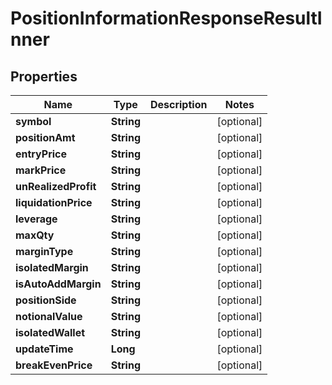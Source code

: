 

# PositionInformationResponseResultInner


## Properties

| Name | Type | Description | Notes |
|------------ | ------------- | ------------- | -------------|
|**symbol** | **String** |  |  [optional] |
|**positionAmt** | **String** |  |  [optional] |
|**entryPrice** | **String** |  |  [optional] |
|**markPrice** | **String** |  |  [optional] |
|**unRealizedProfit** | **String** |  |  [optional] |
|**liquidationPrice** | **String** |  |  [optional] |
|**leverage** | **String** |  |  [optional] |
|**maxQty** | **String** |  |  [optional] |
|**marginType** | **String** |  |  [optional] |
|**isolatedMargin** | **String** |  |  [optional] |
|**isAutoAddMargin** | **String** |  |  [optional] |
|**positionSide** | **String** |  |  [optional] |
|**notionalValue** | **String** |  |  [optional] |
|**isolatedWallet** | **String** |  |  [optional] |
|**updateTime** | **Long** |  |  [optional] |
|**breakEvenPrice** | **String** |  |  [optional] |



